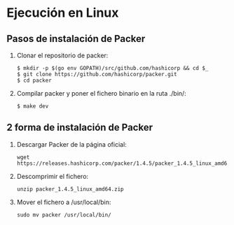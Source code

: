 # Ejecución en Linux

## Pasos de instalación de Packer

1. Clonar el repositorio de packer:
    ```
    $ mkdir -p $(go env GOPATH)/src/github.com/hashicorp && cd $_
    $ git clone https://github.com/hashicorp/packer.git
    $ cd packer
    ```
2. Compilar packer y poner el fichero binario en la ruta ./bin/:
    ```
    $ make dev
    ```

## 2 forma de instalación de Packer

1. Descargar Packer de la página oficial:
    ```
    wget https://releases.hashicorp.com/packer/1.4.5/packer_1.4.5_linux_amd64.zip
    ```
2. Descomprimir el fichero:
    ```
    unzip packer_1.4.5_linux_amd64.zip 
    ```

3. Mover el fichero a /usr/local/bin:
    ```
    sudo mv packer /usr/local/bin/
    ```